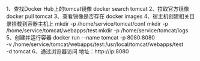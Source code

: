 1、查找Docker Hub上的tomcat镜像
docker search tomcat
2、拉取官方镜像
docker pull tomcat
3、查看镜像是否存在
docker images
4、宿主机创建相关目录挂载到容器主机上
mkdir -p /home/service/tomcat/conf
mkdir -p /home/service/tomcat/webapps/test
mkdir -p /home/service/tomcat/logs
5、创建并运行容器
docker run --name tomcat -p 8080:8080 \
-v /home/service/tomcat/webapps/test:/usr/local/tomcat/webapps/test \
-d tomcat
6、通过浏览器访问
地址：http://ip:8080